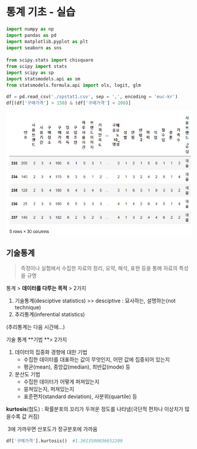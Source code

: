 # 통계 기초 - 실습

```python
import numpy as np
import pandas as pd
import matplotlib.pyplot as plt
import seaborn as sns

from scipy.stats import chisquare
from scipy import stats
import scipy as sp
import statsmodels.api as sm
from statsmodels.formula.api import ols, logit, glm
```

```python
df = pd.read_csv('./spstat1.csv', sep = ',', encoding = 'euc-kr')
df[(df['구매가격'] > 150) & (df['구매가격'] < 200)]
```

![image-20220207204031388](Statistics_01.assets/image-20220207204031388.png)



## 기술통계

> 측정이나 실험에서 수집한 자료의 정리, 요약, 해석, 표현 등을 통해 자료의 특성을 규명



통계 > **데이터를 다루는 목적** > 2가지

1. 기술통계(desciptive statistics)  >> desciptive : 묘사하는, 설명하는(not technique)
2. 추리통계(inferential statistics)

(추리통계는 다음 시간에...)



기술 통계 **기법 **> 2가지

1. 데이터의 집중화 경향에 대한 기법
   - 수집한 데이터를 대표하는 값이 무엇인지, 어떤 값에 집중되어 있는지
   - 평균(mean), 중앙값(median), 최반값(mode) 등
2. 분산도 기법
   - 수집한 데이터가 어떻게 퍼져있는지
   - 뭉쳐있는지, 퍼져있는지
   - 표준편차(standard deviation), 사분위(quartile) 등



**kurtosis**(첨도) : 확률분포의 꼬리가 두꺼운 정도를 나타냄(극단적 편차나 이상치가 많을수록 값 커짐)

​							 3에 가까우면 산포도가 정규분포에 가까움

```python
df['구매가격'].kurtosis()  #1.3613500036652209
```

